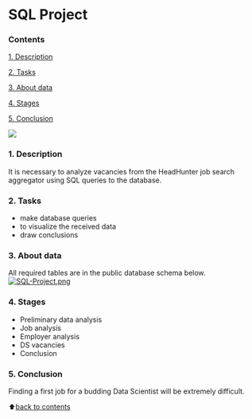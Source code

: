 # __SQL Project__


### __Contents__
[1. Description](https://github.com/VolodinAlex/alekaran/tree/AlekaranDS/SQL%20Project#1-description)<br>

[2. Tasks](https://github.com/VolodinAlex/alekaran/tree/AlekaranDS/SQL%20Project#2-tasks)<br>

[3. About data](https://github.com/VolodinAlex/alekaran/tree/AlekaranDS/SQL%20Project#3-about-data)<br>

[4. Stages](https://github.com/VolodinAlex/alekaran/tree/AlekaranDS/SQL%20Project#4-stages)<br>

[5. Conclusion](https://github.com/VolodinAlex/alekaran/tree/AlekaranDS/SQL%20Project#5-conclusion)<br>


![](https://cdn.ucberkeleybootcamp.com/wp-content/uploads/sites/106/2020/03/SQL-Coding-Class-San-Francisco-1.jpeg)

### __1. Description__
It is necessary to analyze vacancies from the HeadHunter job search aggregator using SQL queries to the database.  

### __2. Tasks__
- make database queries
- to visualize the received data
- draw conclusions

### **3. About data**
All required tables are in the public database schema below.
[![SQL-Project.png](https://i.postimg.cc/tR3DWtwV/SQL-Project.png)](https://postimg.cc/BtvxGDqq)

### **4. Stages**
- Preliminary data analysis
- Job analysis
- Employer analysis
- DS vacancies
- Conclusion

### **5. Conclusion**
Finding a first job for a budding Data Scientist will be extremely difficult.

:arrow_up:[back to contents](https://github.com/VolodinAlex/alekaran/tree/AlekaranDS/SQL%20Project#contents)
